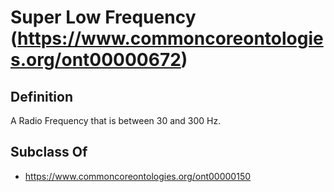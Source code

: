 # Super Low Frequency (https://www.commoncoreontologies.org/ont00000672)

## Definition
A Radio Frequency that is between 30 and 300 Hz.

## Subclass Of
- https://www.commoncoreontologies.org/ont00000150

